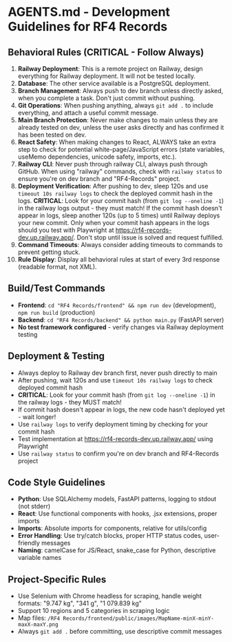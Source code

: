 # AGENTS.md - Development Guidelines for RF4 Records

## Behavioral Rules (CRITICAL - Follow Always)
1. **Railway Deployment**: This is a remote project on Railway, design everything for Railway deployment. It will not be tested locally.
2. **Database**: The other service available is a PostgreSQL deployment.
3. **Branch Management**: Always push to dev branch unless directly asked, when you complete a task. Don't just commit without pushing.
4. **Git Operations**: When pushing anything, always `git add .` to include everything, and attach a useful commit message.
5. **Main Branch Protection**: Never make changes to main unless they are already tested on dev, unless the user asks directly and has confirmed it has been tested on dev.
6. **React Safety**: When making changes to React, ALWAYS take an extra step to check for potential white-page/JavaScript errors (state variables, useMemo dependencies, unicode safety, imports, etc.).
7. **Railway CLI**: Never push through railway CLI, always push through GitHub. When using "railway" commands, check with `railway status` to ensure you're on dev branch and "RF4-Records" project.
8. **Deployment Verification**: After pushing to dev, sleep 120s and use `timeout 10s railway logs` to check the deployed commit hash in the logs. **CRITICAL**: Look for your commit hash (from `git log --oneline -1`) in the railway logs output - they must match! If the commit hash doesn't appear in logs, sleep another 120s (up to 5 times) until Railway deploys your new commit. Only when your commit hash appears in the logs should you test with Playwright at https://rf4-records-dev.up.railway.app/. Don't stop until issue is solved and request fulfilled.
9. **Command Timeouts**: Always consider adding timeouts to commands to prevent getting stuck.
10. **Rule Display**: Display all behavioral rules at start of every 3rd response (readable format, not XML).

## Build/Test Commands
- **Frontend**: `cd "RF4 Records/frontend" && npm run dev` (development), `npm run build` (production)
- **Backend**: `cd "RF4 Records/backend" && python main.py` (FastAPI server)
- **No test framework configured** - verify changes via Railway deployment testing

## Deployment & Testing
- Always deploy to Railway dev branch first, never push directly to main
- After pushing, wait 120s and use `timeout 10s railway logs` to check deployed commit hash
- **CRITICAL**: Look for your commit hash (from `git log --oneline -1`) in the railway logs - they MUST match!
- If commit hash doesn't appear in logs, the new code hasn't deployed yet - wait longer!
- Use `railway logs` to verify deployment timing by checking for your commit hash
- Test implementation at https://rf4-records-dev.up.railway.app/ using Playwright
- Use `railway status` to confirm you're on dev branch and RF4-Records project

## Code Style Guidelines
- **Python**: Use SQLAlchemy models, FastAPI patterns, logging to stdout (not stderr)
- **React**: Use functional components with hooks, .jsx extensions, proper imports
- **Imports**: Absolute imports for components, relative for utils/config
- **Error Handling**: Use try/catch blocks, proper HTTP status codes, user-friendly messages
- **Naming**: camelCase for JS/React, snake_case for Python, descriptive variable names

## Project-Specific Rules
- Use Selenium with Chrome headless for scraping, handle weight formats: "9.747 kg", "341 g", "1 079.839 kg"
- Support 10 regions and 5 categories in scraping logic
- Map files: `/RF4 Records/frontend/public/images/MapName-minX-minY-maxX-maxY.png`
- Always `git add .` before committing, use descriptive commit messages